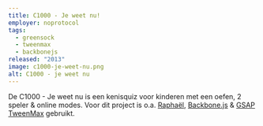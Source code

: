 ```yaml
---
title: C1000 - Je weet nu!
employer: noprotocol
tags:
  - greensock
  - tweenmax
  - backbonejs
released: "2013"
image: c1000-je-weet-nu.png
alt: C1000 - je weet nu
---
```


De C1000 - Je weet nu is een kenisquiz voor kinderen met een oefen, 2 speler & online modes. Voor dit project is o.a. [Raphaël](http://raphaeljs.com/), [Backbone.js](http://backbonejs.org/) & [GSAP TweenMax](https://greensock.com/gsap) gebruikt.
